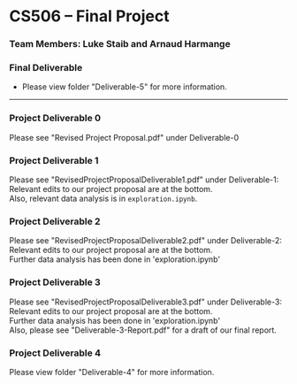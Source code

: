 # CS506 – Final Project
### Team Members: Luke Staib and Arnaud Harmange

### Final Deliverable
- Please view folder "Deliverable-5" for more information.

___

### Project Deliverable 0
Please see "Revised Project Proposal.pdf" under Deliverable-0

### Project Deliverable 1
Please see "RevisedProjectProposalDeliverable1.pdf" under Deliverable-1:</br>
Relevant edits to our project proposal are at the bottom.</br>
Also, relevant data analysis is in `exploration.ipynb`.

### Project Deliverable 2
Please see "RevisedProjectProposalDeliverable2.pdf" under Deliverable-2:</br>
Relevant edits to our project proposal are at the bottom.</br>
Further data analysis has been done in 'exploration.ipynb'

### Project Deliverable 3
Please see "RevisedProjectProposalDeliverable3.pdf" under Deliverable-3:</br>
Relevant edits to our project proposal are at the bottom.</br>
Further data analysis has been done in 'exploration.ipynb'</br>
Also, please see "Deliverable-3-Report.pdf" for a draft of our final report.

### Project Deliverable 4
Please view folder "Deliverable-4" for more information.